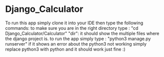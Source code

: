 # Django_Calculator
 To run this app simply clone it into your IDE then type the following commands:
to make sure you are in the right directory type :
"cd Django_Calculator/Calculator"
"dir": it should show the multiple files where the django project is.
to run the app simply type :
"python3 manage.py runserver"
if it shows an error about the python3 not working simply replace python3 with python and it should work just fine :)
